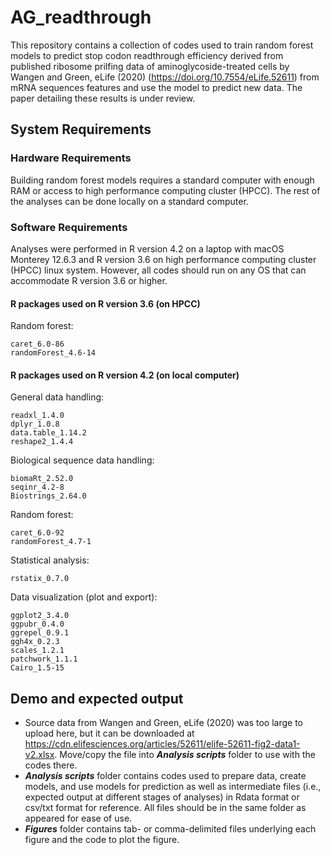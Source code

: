 # AG_readthrough

This repository contains a collection of codes used to train random forest models to predict stop codon readthrough efficiency derived from published ribosome prilfing data of aminoglycoside-treated cells by Wangen and Green, eLife (2020) (https://doi.org/10.7554/eLife.52611) from mRNA sequences features and use the model to predict new data. The paper detailing these results is under review.

## System Requirements
### Hardware Requirements
Building random forest models requires a standard computer with enough RAM or access to high performance computing cluster (HPCC). The rest of the analyses can be done locally on a standard computer.

### Software Requirements
Analyses were performed in R version 4.2 on a laptop with macOS Monterey 12.6.3 and R version 3.6 on high performance computing cluster (HPCC) linux system. However, all codes should run on any OS that can accommodate R version 3.6 or higher.

#### R packages used on R version 3.6 (on HPCC)
Random forest:
```
caret_6.0-86
randomForest_4.6-14
```
#### R packages used on R version 4.2 (on local computer)
General data handling:
```
readxl_1.4.0
dplyr_1.0.8
data.table_1.14.2
reshape2_1.4.4
```
Biological sequence data handling:
```
biomaRt_2.52.0
seqinr_4.2-8
Biostrings_2.64.0
```
Random forest:
```
caret_6.0-92
randomForest_4.7-1
```
Statistical analysis:
```
rstatix_0.7.0
```
Data visualization (plot and export):
```
ggplot2_3.4.0
ggpubr_0.4.0
ggrepel_0.9.1
ggh4x_0.2.3
scales_1.2.1
patchwork_1.1.1
Cairo_1.5-15
```
## Demo and expected output
*  Source data from Wangen and Green, eLife (2020) was too large to upload here, but it can be downloaded at  https://cdn.elifesciences.org/articles/52611/elife-52611-fig2-data1-v2.xlsx. Move/copy the file into _**Analysis scripts**_ folder to use with the codes there.
*  _**Analysis scripts**_ folder contains codes used to prepare data, create models, and use models for prediction as well as intermediate files (i.e., expected output at different stages of analyses) in Rdata format or csv/txt format for reference. All files should be in the same folder as appeared for ease of use.
*  _**Figures**_ folder contains tab- or comma-delimited files underlying each figure and the code to plot the figure.
